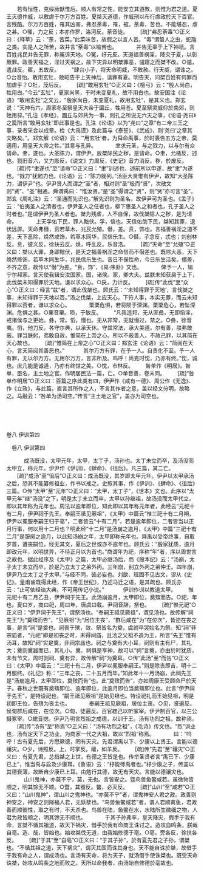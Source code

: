 <!-- { "loadSidebar": true } -->
　　若有恒性，克绥厥猷惟后。顺人有常之性，能安立其道教，则惟为君之道。夏王灭德作威，以敷虐于尔万方百姓。夏桀灭道德，作威刑以布行虐政於天下百官。言残酷。尔万方百姓，罹其凶害，弗忍荼毒，罹，被。荼毒，苦也。不能堪忍，虐之甚。○罹，力之反；本亦作罗，洛河反。荼音徒。 
　　[疏]“弗忍荼毒”○正义曰：《释草》云：“荼，苦菜。”此菜味苦，故假之以言人苦。“毒”谓螫人之虫，蛇虺之类。实是人之所苦，故并言“荼毒”以喻苦也。
　
　　并告无辜于上下神祇。言百姓兆民并告无罪，称冤诉天地。○冤，纡元反。天道福善祸淫，降灾于夏，以彰厥罪。政善天福之，淫过天祸之，故下灾异以明桀罪恶，谴寤之而桀不改。○谴，遣战反。寤，五故反。 
　　“肆台小子，将天命明威，不敢赦。行天威，谓诛之。○台音怡。敢用玄牡，敢昭告于上天神后，请罪有夏。明告天，问桀百姓有何罪而加虐乎？○牡，茂后反。 
　　[疏]“敢用玄牡”○正义曰：《檀弓》云：“殷人尚白，牲用白。”今云“玄牡”，夏家尚黑，于时未变夏礼，故不用白也。故安国注《论语》“敢用玄牡”之文云，“殷家尚白，未变夏礼，故用玄牡”，是其义也。郑玄说：“天神有六，周家冬至祭皇天大帝于圜丘，牲用苍。夏至祭灵威仰於南郊，则牲用骍。”孔注《孝经》，圜丘与郊共为一事，则孔之所说无六天之事，《论语·尧曰》之篇所言“敢用玄牡”即此事是也。孔注《论语》以为“尧曰”之章“有二帝三王之事，录者采合以成章。检《大禹谟》及此篇与《泰誓》、《武成》，则‘尧曰’之章其文略矣。”。郑玄解《论语》云：“‘用玄牡’者，为舜命禹事，於时裛告五方之帝，莫適用，用皇天大帝之牲。”其意与孔异。
　
　　聿求元圣，与之戮力，以与尔有众请命。聿，遂也。大圣陈力，谓伊尹。放桀除民之秽，是请命。○聿，允橘反，述也。戮旧音六，又力彫反，《说文》力周反，《史记》音力消反。秽，於废反。 
　　[疏]传“聿遂也”至“请命”○正义曰：“聿”训述也，述前所以申遂，故“聿”为遂也。“戮力”犹勉力也。《论语》云：“陈力就列。”汤臣大贤惟有伊尹，故知“大圣陈力，谓伊尹”也。伊尹贤人而谓之“圣”者，相对则“圣”极而“贤”，次散文则“贤”、“圣”相通。舜谓禹曰：“惟汝贤。”是“圣”得谓之“贤”，则“贤”亦可言“圣”。郑玄《周礼注》云：“圣通而先识也。”解先识则为圣名，故伊尹可为圣也。《孟子》云：“伯夷圣人之清者也，伊尹圣人之任者也，柳下惠圣人之和者也，孔子圣人之时者也。”是谓伊尹为圣人者也。桀为残虐，人不自保，故伐桀除人之秽，是为请命。
　
　　上天孚佑下民，罪人黜伏。孚，信也。天信佑助下民，桀知其罪，退伏远屏。天命弗僣，贲若草木，兆民允殖。僣，差。贲，饰也。言福善祸淫之道不差，天下恶除，焕然咸饰，若草木同华，民信乐生。○僣，子念反，忒也；刘创林反。贲，彼义反，徐扶云反。焕，呼乱反。乐音洛。 
　　[疏]“天命”至“允殖”○正义曰：桀以大罪，身即黜伏，是天之福善祸淫之命信而不僣差也。既除大恶，天下焕然修饰，若草木同生华，兆民信乐生也。昔日不保性命，今日乐生活矣。僣差，不齐之意，故传以“僣”为差。“贲，饰”，《易·序卦》文也。
　
　　俾予一人，辑宁尔邦家。言天使我辑安汝国家。国，诸侯。家，卿大夫。兹朕未知获戾于上下，此伐桀未知得罪於天地。谦以求众心。○戾，力计反。 
　　[疏]传“此伐”至“众心”○正义曰：经言“兹”者，谓此伐桀也。顾氏云：“‘未知得罪于天地’，言伐桀之事，未知得罪于天地以否。”汤之伐桀，上应天心，下符人事，本实无罪，而云未知得罪以否者，谦以求众心。
　
　　栗栗危惧，若将陨于深渊。栗栗危心，若坠深渊。危惧之甚。○栗音栗。陨，于敏反。 
　　“凡我造邦，无从匪彝，无即慆淫，戒诸侯与之更始。彝，常。慆，慢也。无从非常，无就慢过，禁之。○彝，徐音夷。慆，他刀反。各守尔典，以承天休。守其常法，承大美道。尔有善，朕弗敢蔽。罪当朕躬，弗敢自赦，惟简在上帝之心。所以不蔽善人，不赦己罪，以其简在天心故也。 
　　[疏]“惟简在上帝之心”○正义曰：郑玄注《论语》云：“简阅在天心，言天简阅其善恶也。”
　
　　其尔万方有罪，在予一人。自责化不至。予一人有罪，无以尔万方。无用尔万方，言非所及。呜呼！尚克时忱，乃亦有终。”忱，诚也。庶几能是诚道，乃亦有终世之美。○忱，市林反。 
　　咎单作《明居》。咎单，臣名，主土地之官。作明居民法一篇，亡。○单音善，卷末同。 
　　[疏]“咎单作明居”○正义曰：百篇之序此类有四，伊尹作《咸有一德》、周公作《无逸》、作《立政》，与此篇。直言其所作之人，不言其作者之意，盖以经文分明，故略之。马融云：“咎单为汤司空。”传言“主土地之官”，盖亦为司空也。 

　
  



 
　 




卷八 伊训第四 

　卷八 伊训第四 　 


　
　　成汤既没，太甲元年，太甲，太丁子，汤孙也。太丁未立而卒，及汤没而太甲立，称元年。伊尹作《伊训》、《肆命》、《徂后》。凡三篇，其二亡。 
　　[疏]“成汤”至“徂后”○正义曰：成汤既没，其岁即太甲元年。伊尹以太甲承汤之后，恐其不能纂修祖业，作书以戒之。史叙其事，作《伊训》、《肆命》、《徂后》三篇。○传“太甲”至“元年”○正义曰：“太甲，太丁子”，《世本》文也。此序以“太甲元年”继“汤没”之下，明是太丁未立而卒，太甲以孙继祖，故汤没而太甲代立，即以其年称为元年也。周法以逾年即位，知此即以其年称元年者，此经云“元祀十有二月，伊尹祠于先王。奉嗣王祗见厥祖”，《太甲》中篇云“惟三祀十有二月朔，伊尹以冕服奉嗣王归于亳”，二者皆云“十有二月”，若是逾年即位，二者皆当以正月行事，何以用十二月也？明此经“十二月”是汤崩之逾月，《太甲》中篇“三祀十有二月”是服阕之逾月，以此知汤崩之年，太甲即称元年也。舜禹以受帝终事，自取岁首，遭丧嗣位，经无其文，夏后之世或亦不逾年也。顾氏云：“殷家犹质，逾月即改元年，以明世异，不待正月以为首也。”商谓年为祀，序称“年”者，序以周世言之故也。据此经序及《太甲》之篇，太甲必继汤后，而《殷本纪》云：“汤崩，太子太丁未立而卒，於是乃立太丁之弟外丙。三年崩，别立外丙之弟仲壬。四年崩，伊尹乃立太丁之子太甲。”与经不同，彼必妄也。刘歆、班固不见古文，谬从《史记》。皇甫谧既得此经，作《帝王世纪》，乃述马迁之语，是其疏也。顾氏亦云：“止可依经诰大典，不可用传记小说。”
　
　　伊训作训以教道太甲。 
　　惟元祀十有二月乙丑，伊尹祠于先王。此汤崩逾月，太甲即位，奠殡而告。○祀，年也。夏曰岁，商曰祀，周曰年，唐虞曰载。尹祠音辞，祭也。 
　　[疏]“惟元祀”○正义曰：“伊尹祠于先王”，谓祭汤也。“奉嗣王祗见厥祖”，谓见汤也。故传解“祠先王”为“奠殡而告”，“见厥祖”为“居位主丧”，“群后咸在”为“在位次”，皆述在丧之事，是言“祠”是奠也。祠丧于殡，敛、祭皆名为奠，虞祔卒哭始名为祭。知“祠”非宗庙者，“元祀”即是初丧之时，未得祠庙，且汤之父祖不追为王，所言“先王”惟有汤耳，故知“祠”实是奠，非祠宗庙也。祠之与奠有大小耳，祠则有主有尸，其礼大；奠则奠器而已，其礼小。奠、祠俱是享神，故可以“祠”言奠，亦由於时犹质，未有节文，周时则祠、奠有异，故传解“祠”为奠耳。○传“此汤”至“而告”○正义曰：《太甲》中篇云：“三祀十有二月，伊尹以冕服奉嗣王。”则是除丧即吉，明十二月服终。《礼记》称：“三年之丧，二十五月而毕。”知此年十一月汤崩，此祠先王是“汤崩逾月，太甲即位，奠殡而告”也。此“奠殡而告”，亦如周康王受顾命尸於天子。春秋之世既有奠殡即位、逾年即位，此逾月即位当奠殡即位也。此言“伊尹祠于先王”，是特设祀也，“嗣王祗见厥祖”是始见祖也。特设祀礼而王始见祖，明是初即王位，告殡为丧主也。
　
　　奉嗣王祗见厥祖，居位主丧。○见，贤遍反。侯甸群后咸在，在位次。○甸，徒遍反。百官緫己以听冢宰。伊尹制百官，以三公摄冢宰。○緫音揔。伊尹乃明言烈祖之成德，以训于王。汤有功烈之祖，故称焉。 
　　[疏]传“汤有”至“称焉”○正义曰：“汤有功烈之祖”，《毛诗》传文也。“烈”训业也，汤有定天下之功业，为商家一代之大祖，故以“烈祖”称焉。
　
　　曰：“呜呼！古有夏先后，方懋厥德，罔有天灾。先君谓禹以下、少康以上贤王。言能以德禳灾。○少，诗照反。上，时掌反。禳，如羊反。 
　　[疏]传“先君”至“禳灾”○正义曰：有夏先君，总指桀之上世，有德之王皆是也。传举圣贤者言“禹已下、少康已上”，惟当禹与启及少康耳。《鲁语》云：“杼能师禹者也。”杼少康之子，传盖以其德衰薄，故断自少康已上耳。由勉行其德，故无有天灾。言能以德禳灾也。
　
　　山川鬼神，亦莫不宁，莫，无也。言皆安之。暨鸟兽鱼鳖咸若。虽微物皆顺之，明其馀无不顺。○暨，其器反。鳖，必灭反。 
　　[疏]“山川”至“咸若”○正义曰：“山川鬼神”，谓山川之鬼神也。“亦莫不宁”者，谓鬼神安人君之政。政善则神安之，神安之则降福人君，无妖孽也。“鸟兽鱼鳖咸若”者，谓人君顺禽鱼，君政善而顺彼性，取之有时，不夭杀也。鸟兽在陆，鱼鳖在水，水陆所生微细之物，人君为政皆顺之，明其馀无不顺也。
　
　　于其子孙弗率，皇天降灾，假手于我有命，言桀不循其祖道，故天下祸灾，借手於我有命商王诛讨之。造攻自鸣条，朕哉自亳。造、哉，皆始也。始攻桀伐无道，由我始修德于亳。○亳，旁各反，徐扶各反。 
　　[疏]“于其”至“自亳”○正义曰：“于其子孙”，於有夏先君之子孙，谓桀也。“不循其祖之道，天下祸灾”，谓灭其国而诛其身也。天不能自诛於桀，故借手于我有命之人，谓成汤也。言汤有天命，将为天子，就汤借手使诛桀也。既受天命诛桀，始攻从鸣条之地而败之。天所以命我者，由汤始自修德於亳故也。
